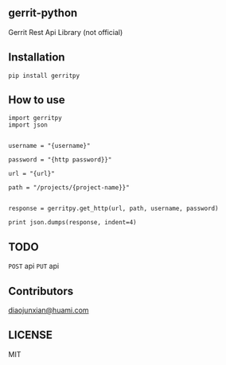 ## gerrit-python

Gerrit Rest Api Library (not official)

## Installation

```
pip install gerritpy
```

## How to use

```
import gerritpy
import json


username = "{username}"

password = "{http password}}"

url = "{url}"

path = "/projects/{project-name}}"


response = gerritpy.get_http(url, path, username, password)

print json.dumps(response, indent=4)
```

## TODO

`POST` api
`PUT` api

## Contributors

diaojunxian@huami.com

## LICENSE

MIT